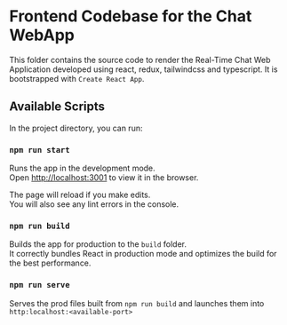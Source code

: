 # Frontend Codebase for the Chat WebApp

This folder contains the source code to render the Real-Time Chat Web Application developed using react, redux, tailwindcss and typescript. It is bootstrapped with `Create React App`.

## Available Scripts

In the project directory, you can run:

### `npm run start`

Runs the app in the development mode.\
Open [http://localhost:3001](http://localhost:3001) to view it in the browser.

The page will reload if you make edits.\
You will also see any lint errors in the console.

### `npm run build`

Builds the app for production to the `build` folder.\
It correctly bundles React in production mode and optimizes the build for the best performance.

### `npm run serve`

Serves the prod files built from `npm run build` and launches them into `http:localhost:<available-port>`
